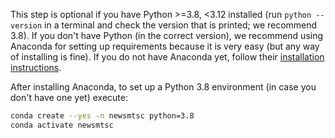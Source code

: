 This step is optional if you have Python >=3.8, <3.12 installed (run `python --version`
in a terminal and check the version that is printed; we recommend 3.8). If you don't
have Python (in the correct version), we recommend using Anaconda for setting up
requirements because it is very easy (but any way of installing is fine).
If you do not have Anaconda yet, follow their
[installation instructions](https://docs.anaconda.com/anaconda/install/).

After installing Anaconda, to set up a Python 3.8 environment (in case you don't have one
yet) execute:

```bash
conda create --yes -n newsmtsc python=3.8
conda activate newsmtsc
```
